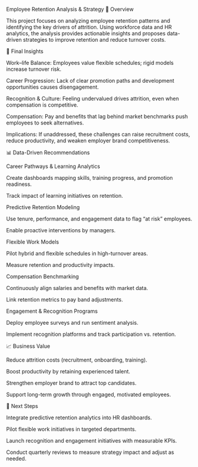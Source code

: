 Employee Retention Analysis & Strategy
📌 Overview

This project focuses on analyzing employee retention patterns and identifying the key drivers of attrition. Using workforce data and HR analytics, the analysis provides actionable insights and proposes data-driven strategies to improve retention and reduce turnover costs.

🔑 Final Insights

Work–life Balance: Employees value flexible schedules; rigid models increase turnover risk.

Career Progression: Lack of clear promotion paths and development opportunities causes disengagement.

Recognition & Culture: Feeling undervalued drives attrition, even when compensation is competitive.

Compensation: Pay and benefits that lag behind market benchmarks push employees to seek alternatives.

Implications: If unaddressed, these challenges can raise recruitment costs, reduce productivity, and weaken employer brand competitiveness.

📊 Data-Driven Recommendations

Career Pathways & Learning Analytics

Create dashboards mapping skills, training progress, and promotion readiness.

Track impact of learning initiatives on retention.

Predictive Retention Modeling

Use tenure, performance, and engagement data to flag “at risk” employees.

Enable proactive interventions by managers.

Flexible Work Models

Pilot hybrid and flexible schedules in high-turnover areas.

Measure retention and productivity impacts.

Compensation Benchmarking

Continuously align salaries and benefits with market data.

Link retention metrics to pay band adjustments.

Engagement & Recognition Programs

Deploy employee surveys and run sentiment analysis.

Implement recognition platforms and track participation vs. retention.

📈 Business Value

Reduce attrition costs (recruitment, onboarding, training).

Boost productivity by retaining experienced talent.

Strengthen employer brand to attract top candidates.

Support long-term growth through engaged, motivated employees.

🚀 Next Steps

Integrate predictive retention analytics into HR dashboards.

Pilot flexible work initiatives in targeted departments.

Launch recognition and engagement initiatives with measurable KPIs.

Conduct quarterly reviews to measure strategy impact and adjust as needed.
